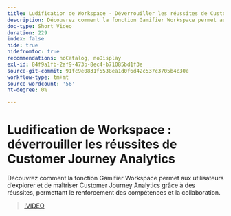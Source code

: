 ```yaml
---
title: Ludification de Workspace - Déverrouiller les réussites de Customer Journey Analytics
description: Découvrez comment la fonction Gamifier Workspace permet aux utilisateurs d’explorer et de maîtriser Customer Journey Analytics grâce à des réussites, permettant le renforcement des compétences et la collaboration.
doc-type: Short Video
duration: 229
index: false
hide: true
hidefromtoc: true
recommendations: noCatalog, noDisplay
exl-id: 84f9a1fb-2af9-473b-8ec4-b71085bd1f3e
source-git-commit: 91fc9e0831f5538ea1d0f6d42c537c3705b4c30e
workflow-type: tm+mt
source-wordcount: '56'
ht-degree: 0%

---
```


# Ludification de Workspace : déverrouiller les réussites de Customer Journey Analytics

Découvrez comment la fonction Gamifier Workspace permet aux utilisateurs d’explorer et de maîtriser Customer Journey Analytics grâce à des réussites, permettant le renforcement des compétences et la collaboration.

<!-- 72_S102_3442449_228_gamifying-workspace-unlock-achievements-in-customer-journey-analytics -->
>[!VIDEO](https://video.tv.adobe.com/v/3458360/?learn=on&enablevpops=true)
